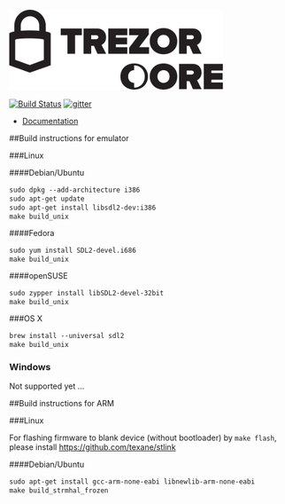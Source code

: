 ![TREZOR Core](docs/trezor_core.png)

[![Build Status](https://travis-ci.org/trezor/trezor-core.svg?branch=master)](https://travis-ci.org/trezor/trezor-core) [![gitter](https://badges.gitter.im/trezor/community.svg)](https://gitter.im/trezor/community)

* [Documentation](docs/)

##Build instructions for emulator

###Linux

####Debian/Ubuntu

```
sudo dpkg --add-architecture i386
sudo apt-get update
sudo apt-get install libsdl2-dev:i386
make build_unix
```

####Fedora

```
sudo yum install SDL2-devel.i686
make build_unix
```

####openSUSE

```
sudo zypper install libSDL2-devel-32bit
make build_unix
```

###OS X

```
brew install --universal sdl2
make build_unix
```

### Windows

Not supported yet ...

##Build instructions for ARM

###Linux

For flashing firmware to blank device (without bootloader) by ```make flash```, please install https://github.com/texane/stlink

####Debian/Ubuntu

```
sudo apt-get install gcc-arm-none-eabi libnewlib-arm-none-eabi
make build_strmhal_frozen
```
